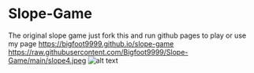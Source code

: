 # Slope-Game
The original slope game just fork this and run github pages to play or use my page https://bigfoot9999.github.io/slope-game
https://raw.githubusercontent.com/Bigfoot9999/Slope-Game/main/slope4.jpeg
![alt text](slope4.jpeg)
